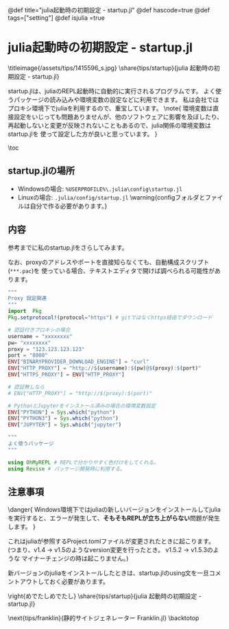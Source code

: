 @def title="julia起動時の初期設定 - startup.jl"
@def hascode=true
@def tags=["setting"]
@def isjulia =true
# julia起動時の初期設定 - startup.jl

\titleimage{/assets/tips/1415596_s.jpg}
\share{tips/startup}{julia 起動時の初期設定 - startup.jl}

startup.jlは、juliaのREPL起動時に自動的に実行されるプログラムです。
よく使うパッケージの読み込みや環境変数の設定などに利用できます。
私は会社ではプロキシ環境下でjuliaを利用するので、重宝しています。
\note{
    環境変数は直接設定をいじっても問題ありませんが、他のソフトウェアに影響を及ぼしたり、
    再起動しないと変更が反映されないこともあるので、julia関係の環境変数はstartup.jlを
    使って設定した方が良いと思っています。
}

\toc

## startup.jlの場所
- Windowsの場合: `%USERPROFILE%\.julia\config\startup.jl`
- Linuxの場合: `.julia/config/startup.jl`
\warning{configフォルダとファイルは自分で作る必要があります。}

## 内容
参考までに私のstartup.jlをさらしてみます。

なお、proxyのアドレスやポートを直接知らなくても、自動構成スクリプト(`***.pac`)を
使っている場合、テキストエディタで開けば調べられる可能性があります。

```julia
"""
Proxy 設定関連
"""
import  Pkg
Pkg.setprotocol!(protocol="https") # gitではなくhttps経由でダウンロード

# 認証付きプロキシの場合
username = "xxxxxxxx"
pw= "xxxxxxxx"
proxy = "123.123.123.123" 
port = "8000"
ENV["BINARYPROVIDER_DOWNLOAD_ENGINE"] = "curl"
ENV["HTTP_PROXY"] = "http://$(username):$(pw)@$(proxy):$(port)"
ENV["HTTPS_PROXY"] = ENV["HTTP_PROXY"]

# 認証無しなら
# ENV["HTTP_PROXY"] = "http://$(proxy):$(port)"

# PythonとJupyterをインストール済みの場合の環境変数設定
ENV["PYTHON"] = Sys.which("python")
ENV["PYTHON3"] = Sys.which("python")
ENV["JUPYTER"] = Sys.which("jupyter")

"""
よく使うパッケージ
"""

using OhMyREPL # REPLで分かりやすく色付けをしてくれる。
using Revise # パッケージ開発時に利用する。
```

## 注意事項
\danger{
    Windows環境下ではjuliaの新しいバージョンをインストールしてjuliaを実行すると、エラーが発生して、**そもそもREPLが立ち上がらない**問題が発生します。
    }

これはjuliaが参照するProject.tomlファイルが変更されたときに起こります。
(つまり、v1.4 -> v1.5のようなversion変更を行ったとき。 v1.5.2 -> v1.5.3のような
マイナーチェンジの時は起こりません。)

新バージョンのjuliaをインストールしたときは、startup.jlのusing文を一旦コメントアウトしておく必要があります。

\right{めでたしめでたし}
\share{tips/startup}{julia 起動時の初期設定 - startup.jl}

\next{tips/franklin}{静的サイトジェネレーター Franklin.jl}
\backtotop